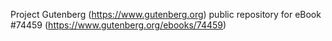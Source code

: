 Project Gutenberg (https://www.gutenberg.org) public repository for
eBook #74459 (https://www.gutenberg.org/ebooks/74459)
